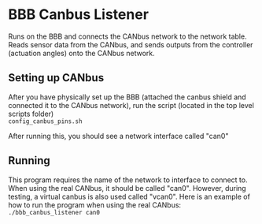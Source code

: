 # BBB Canbus Listener
Runs on the BBB and connects the CANbus network
to the network table. Reads sensor data from the CANbus,
and sends outputs from the controller (actuation angles)
onto the CANbus network.

## Setting up CANbus
After you have physically set up the BBB (attached the canbus shield and connected
it to the CANbus network), run the script (located in the top level scripts folder)  
```config_canbus_pins.sh```  

After running this, you should see a network interface called "can0"

## Running
This program requires the name of the network to interface to connect to.
When using the real CANbus, it should be called "can0". However, during
testing, a virtual canbus is also used called "vcan0".
Here is an example of how to run the program when using the real CANbus:  
```./bbb_canbus_listener can0```
